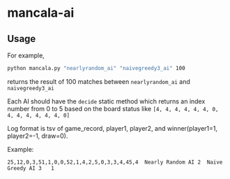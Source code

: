 # mancala-ai

## Usage

For example,

```bash
python mancala.py "nearlyrandom_ai" "naivegreedy3_ai" 100
```

returns the result of 100 matches between `nearlyrandom_ai` and `naivegreedy3_ai`

Each AI should have the `decide` static method which returns an index number from 0 to 5 based on the board status like `[4, 4, 4, 4, 4, 4, 0, 4, 4, 4, 4, 4, 4, 0]`

Log format is tsv of game_record, player1, player2, and winner(player1=1, player2=-1, draw=0).

Example:

```tsv
25,12,0,3,51,1,0,0,52,1,4,2,5,0,3,3,4,45,4	Nearly Random AI 2	Naive Greedy AI 3	1
```
